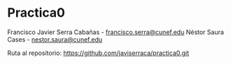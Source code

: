 # Practica0

Francisco Javier Serra Cabañas - francisco.serra@cunef.edu
Néstor Saura Cases - nestor.saura@cunef.edu

Ruta al repositorio:
https://github.com/javiserraca/practica0.git